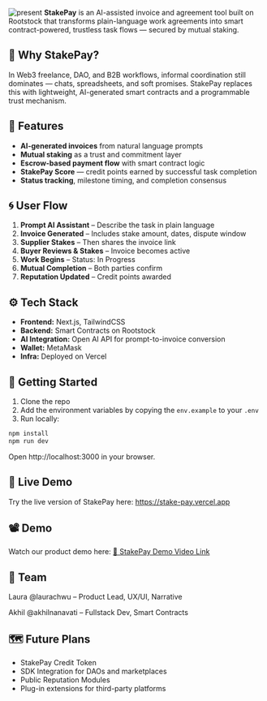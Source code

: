 ![present](https://github.com/user-attachments/assets/0a2a1614-3df6-483f-8728-fe5a2a07253f)
**StakePay** is an AI-assisted invoice and agreement tool built on Rootstock that transforms plain-language work agreements into smart contract-powered, trustless task flows — secured by mutual staking.



## 🧠 Why StakePay?

In Web3 freelance, DAO, and B2B workflows, informal coordination still dominates — chats, spreadsheets, and soft promises. StakePay replaces this with lightweight, AI-generated smart contracts and a programmable trust mechanism.



## 🔧 Features

- **AI-generated invoices** from natural language prompts  
- **Mutual staking** as a trust and commitment layer  
- **Escrow-based payment flow** with smart contract logic  
- **StakePay Score** — credit points earned by successful task completion  
- **Status tracking**, milestone timing, and completion consensus



## 🌀 User Flow

1. **Prompt AI Assistant** – Describe the task in plain language  
2. **Invoice Generated** – Includes stake amount, dates, dispute window  
3. **Supplier Stakes** – Then shares the invoice link  
4. **Buyer Reviews & Stakes** – Invoice becomes active  
5. **Work Begins** – Status: In Progress  
6. **Mutual Completion** – Both parties confirm  
7. **Reputation Updated** – Credit points awarded



## ⚙️ Tech Stack

- **Frontend:** Next.js, TailwindCSS  
- **Backend:** Smart Contracts on Rootstock  
- **AI Integration:** Open AI API for prompt-to-invoice conversion  
- **Wallet:** MetaMask  
- **Infra:** Deployed on Vercel


## 🧪 Getting Started

1. Clone the repo 
2. Add the environment variables by copying the ```env.example``` to your ```.env```
3. Run locally:

```bash
npm install
npm run dev
```
Open http://localhost:3000 in your browser.

## 🔗 Live Demo
Try the live version of StakePay here: https://stake-pay.vercel.app

## 📽️ Demo
Watch our product demo here: [🎥 StakePay Demo Video Link](https://youtu.be/bStLZj3iXFc)


## 👥 Team
Laura @laurachwu – Product Lead, UX/UI, Narrative

Akhil @akhilnanavati – Fullstack Dev, Smart Contracts

## 🗺️ Future Plans
- StakePay Credit Token
- SDK Integration for DAOs and marketplaces
- Public Reputation Modules
- Plug-in extensions for third-party platforms


